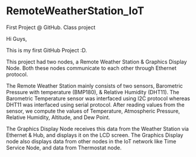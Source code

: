 # RemoteWeatherStation_IoT
First Project @ GitHub. Class project

Hi Guys,

This is my first GitHub Project :D. 

This project had two nodes, a Remote Weather Station & Graphics Display Node. Both these nodes communicate to each other through Ethernet protocol.

The Remote Weather Station mainly consists of two sensors, Barometric Pressure with temperature (BMP180), & Relative Humidity (DHT11). The Barometric Temperature sensor was interfaced using I2C protocol whereas DHT11 was interfaced using serial protocol. After reading values from the sensor, we compute the values of Temperature, Atmospheric Pressure, Relative Humidity, Altitude, and Dew Point. 

The Graphics Display Node receives this data from the Weather Station via Ethernet & Hub, and displays it on the LCD screen. The Graphics Display node also displays data from other nodes in the IoT network like Time Service Node, and data from Thermostat node. 
